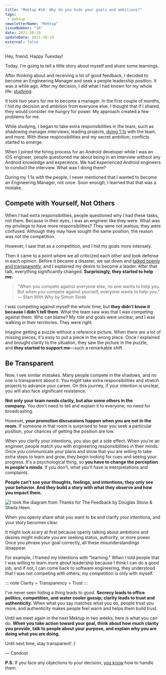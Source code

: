 ```yaml
---
title: "Mektup #16: Why do you hide your goals and ambitions?"
tags:
 - mektup
newsletterName: "Mektup"
issueNumber: "16"
date: 2021-10-19
updateDate: 2021-10-19
external: false
---
```


Hey, friend, Happy Tuesday!

Today, I'm going to tell a little story about myself and share some learnings.

After thinking about and receiving a lot of good feedback, I decided to become an Engineering Manager and seek a people leadership position. It was a while ago. After my decision, I did what I had known for my whole life: [studying](/studying-and-learning-leadership/).

It took two years for me to become a manager. In the first couple of months, I hid my decision and ambition from everyone else. I thought that if I shared, they would consider me hungry for power. My approach created a few problems for me.

While studying, I began to take extra responsibilities in the team, such as shadowing manager interviews, leading projects, [doing 1:1s](/effective-1-1-meetings-one-on-one-meeting-template/) with the team, and more. With these responsibilities and my secret ambition, conflicts started to emerge.

When I joined the hiring process for an Android developer while I was an iOS engineer, people questioned me about being in an interview without any Android knowledge and experience. We had experienced Android engineers to conduct the interview. What was I doing there?

During my 1:1s with the people, I never mentioned that I wanted to become an Engineering Manager, not once. Soon enough, I learned that that was a mistake.

## Compete with Yourself, Not Others

When I had extra responsibilities, people questioned why I had these tasks, not them. Because in their eyes, I was an engineer like they were. What was my privilege to have more responsibilities? They were not jealous; they were confused. Although they may have sought the same position, the reason was _not_ the competition.

However, I saw that as a competition, and I hid my goals more intensely.

Then it came to a point where we all criticized each other and took defense in each opinion. Before it became a disaster, we sat down and [talked openly and transparently](/explicit-disagreement-is-better-than-implicit-misunderstanding/), and I explained my desire to become a leader. After that talk, everything significantly changed. **Surprisingly, they started to help me.**

> "When you compete against everyone else, no one wants to help you. But when you compete against yourself, everyone wants to help you." — Start With Why by Simon Sinek

I was competing against myself the whole time, but **they didn't know it because I didn't tell them**. What the team saw was that I was competing against them. Who can blame? My role and goals were unclear, and I was walking in their territories. They were right.

Imagine getting a puzzle without a reference picture. When there are a lot of missing pieces, it's easy to put a piece in the wrong place. Once I explained and brought clarity to the situation, they saw the picture in the puzzle, and **they started to support me**—such a remarkable shift.

## Be Transparent

Now, I see similar mistakes. Many people compete in the shadows, and no one is transparent about it. You might take extra responsibilities and stretch projects to advance your career. On this journey, if your intention is unclear, you will also face significant resistance.

**Not only your team needs clarity, but also some others in the company.** You don't need to tell and explain it to everyone; no need for broadcasting.

However, **your promotion discussions happen when you are not in the room.** If someone in that room is surprised to hear you seek a particular position, your chances of getting the position are low.

When you clarify your intentions, you also get a side effect. When you're an engineer, people match you with engineering responsibilities in their minds. Once you communicate your plans and show that you are willing to take extra steps to learn and grow, they begin looking for cues and seeing your progress. It's a psychological thing, so **you have to change the perception in people's minds**. If you don't, what you'll have is interpretations and complaints.

**People can't see your thoughts, feelings, and intentions; they only see your behavior. And they build a story with what they observe and how you impact them.**

![I took the diagram from Thanks for The Feedback by Douglas Stone & Sheila Heen.](/images/content/newsletter/perspective-diagram.png)

When you openly share what you want to be and clarify your intentions, and your story becomes clear.

It might look scary at first because openly talking about ambitions and desires might indicate you are seeking status, authority, or more power. Once you phrase your goal correctly, all these misunderstandings disappear.

For example, I framed my intentions with "learning." When I told people that I was willing to learn more about leadership because I think I can do a good job, and if not, I can come back to software engineering, they understood that I was not competing with others; my competition is only with myself.

::: note
Clarity = Transparency = Trust
:::

I've never seen hiding a thing leads to good. **Secrecy leads to office politics, competition, and water cooler gossip; clarity leads to trust and authenticity.** When what you say matches what you do, people trust you more, and authenticity makes people feel warm and helps them build trust.

Until we meet again in the next Mektup in two weeks, here is what you can do. **When you take action toward your goal, think about how much clarity you provide, talk to people about your purpose, and explain why you are doing what you are doing.**

Until next time, stay transparent! :)

— Candost

**P.S.** If you face any objections to your decision, [you know](/how-to-handle-and-overcome-objections-to-your-proposal-at-work/) how to handle them.​
